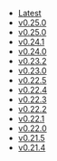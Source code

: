<!--
# /*
# |    Protect your secrets, protect your sensitive data.
# :    Explore VMware Secrets Manager docs at https://vsecm.com/
# </
# <>/  keep your secrets... secret
# >/
# <>/' Copyright 2023-present VMware Secrets Manager contributors.
# >/'  SPDX-License-Identifier: BSD-2-Clause
# */
-->

* [Latest](https://vsecm.com/)
* [v0.25.0](https://vsecm.com/v0.25.3/)
* [v0.25.0](https://vsecm.com/v0.25.0/)
* [v0.24.1](https://vsecm.com/v0.24.1/)
* [v0.24.0](https://vsecm.com/v0.24.0/)
* [v0.23.2](https://vsecm.com/v0.23.2/)
* [v0.23.0](https://vsecm.com/v0.23.0/)
* [v0.22.5](https://vsecm.com/v0.22.5/)
* [v0.22.4](https://vsecm.com/v0.22.4/)
* [v0.22.3](https://vsecm.com/v0.22.3/)
* [v0.22.2](https://vsecm.com/v0.22.2/)
* [v0.22.1](https://vsecm.com/v0.22.1/)
* [v0.22.0](https://vsecm.com/v0.22.0/)
* [v0.21.5](https://vsecm.com/v0.21.5/)
* [v0.21.4](https://vsecm.com/v0.21.4/)